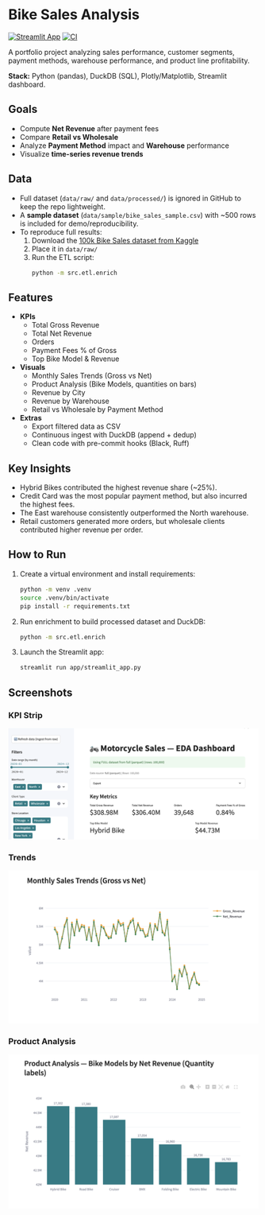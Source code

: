 # Bike Sales Analysis

[![Streamlit App](https://img.shields.io/badge/Streamlit-Live_App-brightgreen)](https://bikesalesanalysis-hrmyw3wkmeph4srfmctu7m.streamlit.app/)
[![CI](https://github.com/abhistac/bike_sales_analysis/actions/workflows/ci.yml/badge.svg)](https://github.com/abhistac/bike_sales_analysis/actions/workflows/ci.yml)

A portfolio project analyzing sales performance, customer segments, payment methods, warehouse performance, and product line profitability.

**Stack:** Python (pandas), DuckDB (SQL), Plotly/Matplotlib, Streamlit dashboard.

## Goals
- Compute **Net Revenue** after payment fees
- Compare **Retail vs Wholesale**
- Analyze **Payment Method** impact and **Warehouse** performance
- Visualize **time-series revenue trends**

## Data

- Full dataset (`data/raw/` and `data/processed/`) is ignored in GitHub to keep the repo lightweight.
- A **sample dataset** (`data/sample/bike_sales_sample.csv`) with ~500 rows is included for demo/reproducibility.
- To reproduce full results:
  1. Download the [100k Bike Sales dataset from Kaggle](https://www.kaggle.com/datasets/jayavarman/bike-sales-data-of-100k/data)
  2. Place it in `data/raw/`
  3. Run the ETL script:
     ```bash
     python -m src.etl.enrich
     ```

## Features

- **KPIs**
  - Total Gross Revenue
  - Total Net Revenue
  - Orders
  - Payment Fees % of Gross
  - Top Bike Model & Revenue
- **Visuals**
  - Monthly Sales Trends (Gross vs Net)
  - Product Analysis (Bike Models, quantities on bars)
  - Revenue by City
  - Revenue by Warehouse
  - Retail vs Wholesale by Payment Method
- **Extras**
  - Export filtered data as CSV
  - Continuous ingest with DuckDB (append + dedup)
  - Clean code with pre-commit hooks (Black, Ruff)

## Key Insights

- Hybrid Bikes contributed the highest revenue share (~25%).
- Credit Card was the most popular payment method, but also incurred the highest fees.
- The East warehouse consistently outperformed the North warehouse.
- Retail customers generated more orders, but wholesale clients contributed higher revenue per order.

## How to Run

1. Create a virtual environment and install requirements:
   ```bash
   python -m venv .venv
   source .venv/bin/activate
   pip install -r requirements.txt
   ```

2. Run enrichment to build processed dataset and DuckDB:
   ```bash
   python -m src.etl.enrich
   ```

3. Launch the Streamlit app:
   ```bash
   streamlit run app/streamlit_app.py
   ```

## Screenshots

### KPI Strip
![KPI Strip](reports/figs/streamlit_kpis.png)

### Trends
![Trends](reports/figs/streamlit_trends.png)

### Product Analysis
![Product Analysis](reports/figs/streamlit_products.png)
